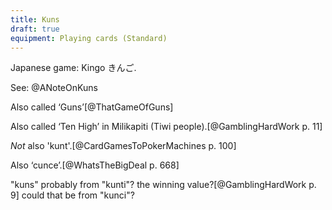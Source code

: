 ```yaml
---
title: Kuns
draft: true
equipment: Playing cards (Standard)
---
```


Japanese game: <span class="aka" lang="ja-Latn">Kingo</span> <span class="aka" lang="ja">きんご</span>.

See: @ANoteOnKuns

Also called ‘Guns’[@ThatGameOfGuns]

Also called ‘Ten High’ in Milikapiti (Tiwi people).[@GamblingHardWork p. 11]

_Not_ also 'kunt'.[@CardGamesToPokerMachines p. 100]

Also ‘cunce’.[@WhatsTheBigDeal p. 668]

"kuns" probably from "kunti"? the winning value?[@GamblingHardWork p. 9] could that be from "kunci"?

